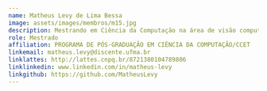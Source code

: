 ```yaml
---
name: Matheus Levy de Lima Bessa
image: assets/images/membros/m15.jpg
description: Mestrando em Ciência da Computação na área de visão computacional
role: Mestrado
affiliation: PROGRAMA DE PÓS-GRADUAÇÃO EM CIÊNCIA DA COMPUTAÇÃO/CCET
linkemail: matheus.levy@discente.ufma.br
linklattes: http://lattes.cnpq.br/8721380104789806
linklinkedin: www.linkedin.com/in/matheus-levy
linkgithub: https://github.com/MatheusLevy
---
```


